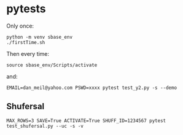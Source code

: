 # pytests

Only once:
```
python -m venv sbase_env
./firstTime.sh
```

Then every time:
```
source sbase_env/Scripts/activate
```
and: 
```
EMAIL=dan_meil@yahoo.com PSWD=xxxx pytest test_y2.py -s --demo
```

## Shufersal
```
MAX_ROWS=3 SAVE=True ACTIVATE=True SHUFF_ID=1234567 pytest test_shufersal.py --uc -s -v
```
